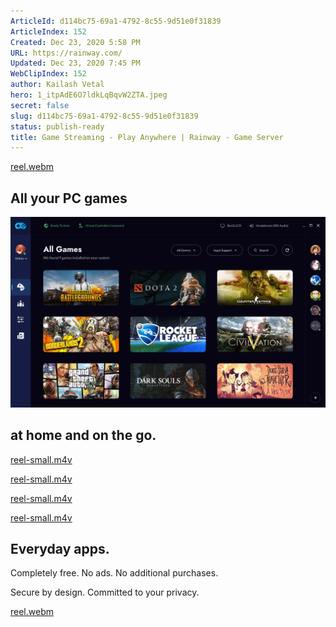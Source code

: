 ```yaml
---
ArticleId: d114bc75-69a1-4792-8c55-9d51e0f31839
ArticleIndex: 152
Created: Dec 23, 2020 5:58 PM
URL: https://rainway.com/
Updated: Dec 23, 2020 7:45 PM
WebClipIndex: 152
author: Kailash Vetal
hero: 1_itpAdE6O7ldkLqBqvW2ZTA.jpeg
secret: false
slug: d114bc75-69a1-4792-8c55-9d51e0f31839
status: publish-ready
title: Game Streaming - Play Anywhere | Rainway - Game Server
---
```

[reel.webm](https://rainway.com/img/videos/reel.webm)

## All your PC games

![152%20e56ca1c32eb14ae6a679a45b6337a955/interface.jpg](152%20e56ca1c32eb14ae6a679a45b6337a955/interface.jpg)

## at home and on the go.

[reel-small.m4v](https://rainway.com/img/videos/reel-small.m4v)

[reel-small.m4v](https://rainway.com/img/videos/reel-small.m4v)

[reel-small.m4v](https://rainway.com/img/videos/reel-small.m4v)

[reel-small.m4v](https://rainway.com/img/videos/reel-small.m4v)

## Everyday apps.

Completely free. No ads. No additional purchases.

Secure by design. Committed to your privacy.

[reel.webm](https://rainway.com/img/videos/reel.webm)
